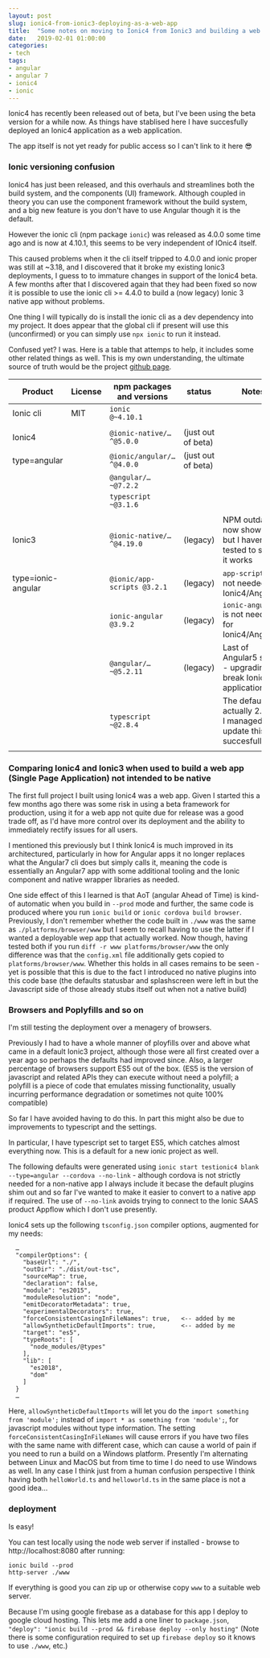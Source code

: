 ```yaml
---
layout: post
slug: ionic4-from-ionic3-deploying-as-a-web-app
title:  "Some notes on moving to Ionic4 from Ionic3 and building a web app"
date:   2019-02-01 01:00:00
categories:
- tech
tags:
- angular
- angular 7
- ionic4
- ionic
---
```


Ionic4 has recently been released out of beta, but I've been using the beta version for a while now.
As things have stablised here I have succesfully deployed an Ionic4 application as a web application.

The app itself is not yet ready for public access so I can't link to it here 😎

### Ionic versioning confusion ###

Ionic4 has just been released, and this overhauls and streamlines both the build system, and the components (UI) framework.
Although coupled in theory you can use the component framework without the build system, and a big new feature is you
don't have to use Angular though it is the default.

However the ionic cli (npm package `ionic`) was released as 4.0.0 some time ago and is now at 4.10.1, this seems to be very independent of IOnic4 itself.

This caused problems when it the cli itself tripped to 4.0.0 and ionic proper was still at ~3.18, and I discovered that it broke my existing Ionic3 deployments,
I guess to to immature changes in support of the Ionic4 beta. A few months after that I discovered again that they had been fixed so
now it is possible to use the ionic cli >= 4.4.0 to build a (now legacy) Ionic 3 native app without problems.

One thing I will typically do is install the ionic cli as a dev dependency into my project. It does appear that the global cli if present will use this (unconfirmed)
or you can simply use `npx ionic` to run it instead.

Confused yet? I was. Here is a table that attemps to help, it includes some other related things as well.
This is my own understanding, the ultimate source of truth would be the project [github page](https://github.com/ionic-team/ionic).

| Product            | License | npm packages and versions    | status             | Notes |
| ------------       | ------- | -------------------------    | ------------------ | ----- |
| Ionic cli          |  MIT    | `ionic            @~4.10.1`  |                    |
|                    |         |                              |                    |
| Ionic4             |         | `@ionic-native/…   ^@5.0.0`  | (just out of beta) |
| type=angular       |         | `@ionic/angular/…  ^@4.0.0`  | (just out of beta) |
|                    |         | `@angular/…        ~@7.2.2`  |                    |
|                    |         | `typescript        ~@3.1.6`  |                    |
|                    |         |                              |                    |
| Ionic3             |         | `@ionic-native/…  ^@4.19.0`  | (legacy)           | NPM outdated now shows 5.0 but I havent tested to see if it works
| type=ionic-angular |         | `@ionic/app-scripts @3.2.1`  | (legacy)           | `app-scripts` is not needed for Ionic4/Angular7
|                    |         | `ionic-angular      @3.9.2`  | (legacy)           | `ionic-angular` is not needed for Ionic4/Angular7
|                    |         | `@angular/…       ~@5.2.11`  | (legacy)           | Last of Angular5 series - upgrading will break Ionic3 application
|                    |         | `typescript        ~@2.8.4`  |                    | The default is actually 2.6 but I managed to update this far succesfully
|                    |         |                              |                    |

### Comparing Ionic4 and Ionic3 when used to build a web app (Single Page Application) not intended to be native ###

The first full project I built using Ionic4 was a web app. Given I started this a few months ago there was some risk in using
a beta framework for production, using it for a web app not quite due for release was a good trade off, as I'd have more control over its
deployment and the ability to immediately rectify issues for all users.

I mentioned this previously but I think Ionic4 is much improved in its architectured, particularly in how for Angular apps
it no longer replaces what the Angular7 cli does but simply calls it, meaning the code is essentially an Angular7 app with some
additional tooling and the Ionic component and native wrapper libraries as needed.

One side effect of this I learned is that AoT (angular Ahead of Time) is kind-of automatic when you build in `--prod` mode and further, the same code is produced
where you run `ionic build` or `ionic cordova build browser`. Previously, I don't remember whether the code built in `./www` was the same
as `./platforms/browser/www` but I seem to recall having to use the latter if I wanted a deployable wep app that actually worked.
Now though, having tested both if you run `diff -r www platforms/browser/www` the only difference was that the `config.xml` file additionally
gets copied to `platforms/browser/www`.
Whether this holds in all cases remains to be seen - yet is possible that this is due to the fact I introduced no native plugins into this code base
(the defaults statusbar and splashscreen were left in but the Javascript side of those already stubs itself out when not a native build)

### Browsers and Poplyfills and so on ###

I'm still testing the deployment over a menagery of browsers.

Previously I had to have a whole manner of ployfills over and above what came in a default Ionic3 project, although those were all first
created over a year ago so perhaps the defaults had improved since. Also, a larger percentage of browsers support ES5 out of the box.
(ES5 is the version of javascript and related APIs they can execute without need a polyfill; a polyfill is a piece of code that emulates missing functionality,
usually incurring performance degradation or sometimes not quite 100% compatible)

So far I have avoided having to do this. In part this might also be due to improvements to typescript and the settings.

In particular, I have typescript set to target ES5, which catches almost everything now. This is a default for a new ionic project as well.

The following defaults were generated using `ionic start testionic4 blank --type=angular --cordova --no-link` - although cordova is not strictly
needed for a non-native app I always include it becase the default plugins shim out and so far I've wanted to make it easier to convert to
a native app if required.  The use of `--no-link` avoids trying to connect to the Ionic SAAS product Appflow which I don't use presently.

Ionic4 sets up the following `tsconfig.json` compiler options, augmented for my needs:

```
  …
  "compilerOptions": {
    "baseUrl": "./",
    "outDir": "./dist/out-tsc",
    "sourceMap": true,
    "declaration": false,
    "module": "es2015",
    "moduleResolution": "node",
    "emitDecoratorMetadata": true,
    "experimentalDecorators": true,
    "forceConsistentCasingInFileNames": true,   <-- added by me
    "allowSyntheticDefaultImports": true,       <-- added by me
    "target": "es5",
    "typeRoots": [
      "node_modules/@types"
    ],
    "lib": [
      "es2018",
      "dom"
    ]
  }
  …
```

Here, `allowSyntheticDefaultImports` will let you do the `import something from 'module';`
instead of `import * as something from 'module';`, for javascript modules without type information.
The setting `forceConsistentCasingInFileNames` will cause errors if you have two files with the same name with different case,
which can cause a world of pain if you need to run a build on a Windows platform. Presently I'm alternating between Linux and MacOS but
from time to time I do need to use Windows as well. In any case I think just from a human confusion perspective
I think having  both `helloWorld.ts` and `helloworld.ts` in the same place is not a good idea...


### deployment

Is easy!

You can test locally using the node web server if installed - browse to http://localhost:8080 after running:
```
ionic build --prod
http-server ./www
```

If everything is good you can zip up or otherwise copy `www` to a suitable web server.

Because I'm using google firebase as a database for this app I deploy to google cloud hosting.
This lets me add a one liner to `package.json`, `"deploy": "ionic build --prod && firebase deploy --only hosting"`
(Note there is some configuration required to set up `firebase deploy` so it knows to use `./www`, etc.)

